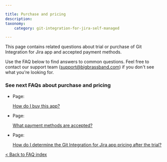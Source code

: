 ```yaml
---

title: Purchase and pricing
description:
taxonomy:
    category: git-integration-for-jira-self-managed

---
```


This page contains related questions about trial or purchase of Git Integration for Jira app and accepted payment methods.

Use the FAQ below to find answers to common questions. Feel free to contact our support team ([support@bigbrassband.com](mailto:support@bigbrassband.com?subject=About%20purchasing%20Git%20Plugin)) if you don't see what you're looking for.

### See next FAQs about purchase and pricing

*   Page:

    [How do I buy this app?](/wiki/spaces/GIJDC/pages/2053865599)

*   Page:

    [What payment methods are accepted?](/wiki/spaces/GIJDC/pages/2053832862)

*   Page:

    [How do I determine the Git Integration for Jira app pricing after the trial?](/wiki/spaces/GIJDC/pages/2053472453)


[< Back to FAQ index](/wiki/spaces/GIJDC/pages/92176390/Frequently+Asked+Questions)